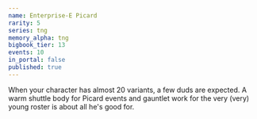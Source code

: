 ```yaml
---
name: Enterprise-E Picard
rarity: 5
series: tng
memory_alpha: tng
bigbook_tier: 13
events: 10
in_portal: false
published: true
---
```


When your character has almost 20 variants, a few duds are expected. A warm shuttle body for Picard events and gauntlet work for the very (very) young roster is about all he's good for.
